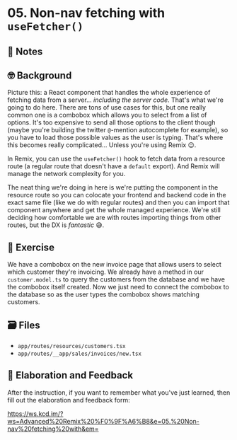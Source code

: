 # 05. Non-nav fetching with `useFetcher()`

## 📝 Notes

## 🤓 Background

Picture this: a React component that handles the whole experience of fetching
data from a server... _including the server code_. That's what we're going to do
here. There are tons of use cases for this, but one really common one is a
combobox which allows you to select from a list of options. It's too expensive
to send all those options to the client though (maybe you're building the
twitter `@`-mention autocomplete for example), so you have to load those
possible values as the user is typing. That's where this becomes really
complicated... Unless you're using Remix 😉.

In Remix, you can use the `useFetcher()` hook to fetch data from a resource
route (a regular route that doesn't have a `default` export). And Remix will
manage the network complexity for you.

The neat thing we're doing in here is we're putting the component in the
resource route so you can colocate your frontend and backend code in the exact
same file (like we do with regular routes) and then you can import that
component anywhere and get the whole managed experience. We're still deciding
how comfortable we are with routes importing things from other routes, but the
DX is _fantastic_ 😅.

## 💪 Exercise

We have a combobox on the new invoice page that allows users to select which
customer they're invoicing. We already have a method in our `customer.model.ts`
to query the customers from the database and we have the combobox itself
created. Now we just need to connect the combobox to the database so as the user
types the combobox shows matching customers.

## 🗃 Files

- `app/routes/resources/customers.tsx`
- `app/routes/__app/sales/invoices/new.tsx`

## 🦉 Elaboration and Feedback

After the instruction, if you want to remember what you've just learned, then
fill out the elaboration and feedback form:

https://ws.kcd.im/?ws=Advanced%20Remix%20%F0%9F%A6%B8&e=05.%20Non-nav%20fetching%20with&em=
